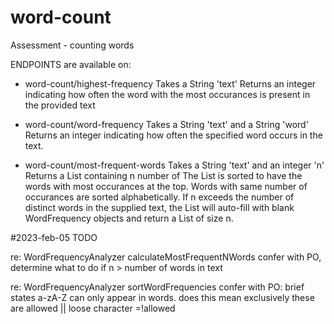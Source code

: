 # word-count
Assessment - counting words

ENDPOINTS are available on:

*   word-count/highest-frequency
Takes a String 'text'
Returns an integer indicating how often the word with the most occurances is present in the provided text

*   word-count/word-frequency
Takes a String 'text' and a String 'word'
Returns an integer indicating how often the specified word occurs in the text.

*   word-count/most-frequent-words
Takes a String 'text' and an integer 'n'
Returns a List containing n number of <WordFrequency>
The List is sorted to have the words with most occurances at the top. Words with same number of occurances are sorted alphabetically.
If n exceeds the number of distinct words in the supplied text, the List will auto-fill with blank WordFrequency objects and return a List of size n.




#2023-feb-05 TODO

re: WordFrequencyAnalyzer calculateMostFrequentNWords
confer with PO, determine what to do if n > number of words in text

re: WordFrequencyAnalyzer sortWordFrequencies
confer with PO: brief states a-zA-Z can only appear in words. does this mean exclusively these are allowed || loose character =!allowed
